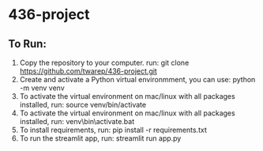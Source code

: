 # 436-project

## To Run:

1. Copy the repository to your computer. run: git clone https://github.com/twarep/436-project.git
2. Create and activate a Python virtual environmment, you can use: python -m venv venv
3. To activate the virtual environment on mac/linux with all packages installed, run: source venv/bin/activate
4. To activate the virtual environment on mac/linux with all packages installed, run: venv\bin\activate.bat
5. To install requirements, run: pip install -r requirements.txt
6. To run the streamlit app, run: streamlit run app.py
